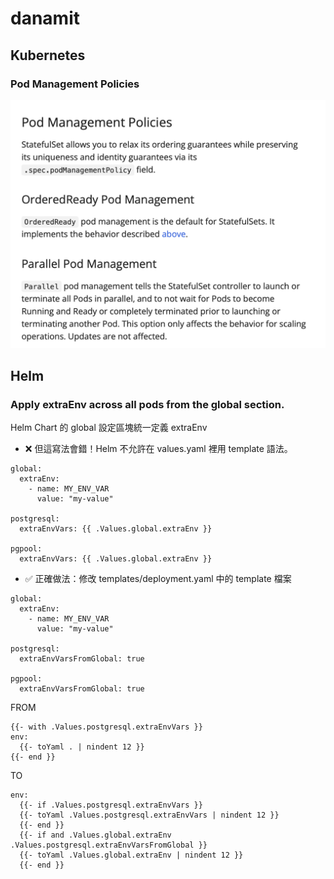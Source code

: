 # danamit


## Kubernetes

### Pod Management Policies 
![Pod Management Policies ](./images/PodManagementPolicies.png)

## Helm

### Apply extraEnv across all pods from the global section.
Helm Chart 的 global 設定區塊統一定義 extraEnv

- ❌ 但這寫法會錯！Helm 不允許在 values.yaml 裡用 template 語法。

```
global:
  extraEnv:
    - name: MY_ENV_VAR
      value: "my-value"

postgresql:
  extraEnvVars: {{ .Values.global.extraEnv }}

pgpool:
  extraEnvVars: {{ .Values.global.extraEnv }}
```

- ✅ 正確做法：修改 templates/deployment.yaml 中的 template 檔案
```
global:
  extraEnv:
    - name: MY_ENV_VAR
      value: "my-value"

postgresql:
  extraEnvVarsFromGlobal: true

pgpool:
  extraEnvVarsFromGlobal: true
```

FROM
```
{{- with .Values.postgresql.extraEnvVars }}
env:
  {{- toYaml . | nindent 12 }}
{{- end }}
```
TO
```
env:
  {{- if .Values.postgresql.extraEnvVars }}
  {{- toYaml .Values.postgresql.extraEnvVars | nindent 12 }}
  {{- end }}
  {{- if and .Values.global.extraEnv .Values.postgresql.extraEnvVarsFromGlobal }}
  {{- toYaml .Values.global.extraEnv | nindent 12 }}
  {{- end }}
```